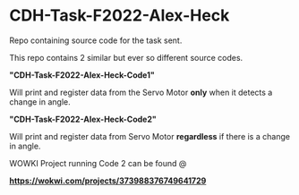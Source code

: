 # CDH-Task-F2022-Alex-Heck

Repo containing source code for the task sent. 

This repo contains 2 similar but ever so different source codes.

**"CDH-Task-F2022-Alex-Heck-Code1"** 

Will print and register data from the Servo Motor **only** when it detects a change in angle.


**"CDH-Task-F2022-Alex-Heck-Code2"** 

Will print and register data from Servo Motor **regardless** if there is a change in angle. 



WOWKI Project running Code 2 can be found @

**https://wokwi.com/projects/373988376749641729**
